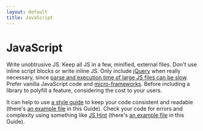 ```yaml
---
layout: default
title: JavaScript
---
```


# JavaScript

Write unobtrusive JS. Keep all JS in a few, minified, external files. Don't use inline script blocks or write inline JS. Only include [jQuery](http://jquery.com/) when really necessary, since [parse and execution time of large JS files can be slow](http://timkadlec.com/2014/09/js-parse-and-execution-time/). Prefer vanilla JavaScript code and [micro-frameworks](http://microjs.com/). Before including a library to polyfill a feature, considering the cost to your users.

It can help to use [a style guide](http://jscs.info/) to keep your code consistent and readable (there's [an example file](./.jscsrc) in this Guide). Check your code for errors and complexity using something like [JS Hint](http://jshint.com/) (there's [an example file](./.jshintrc) in this Guide).
